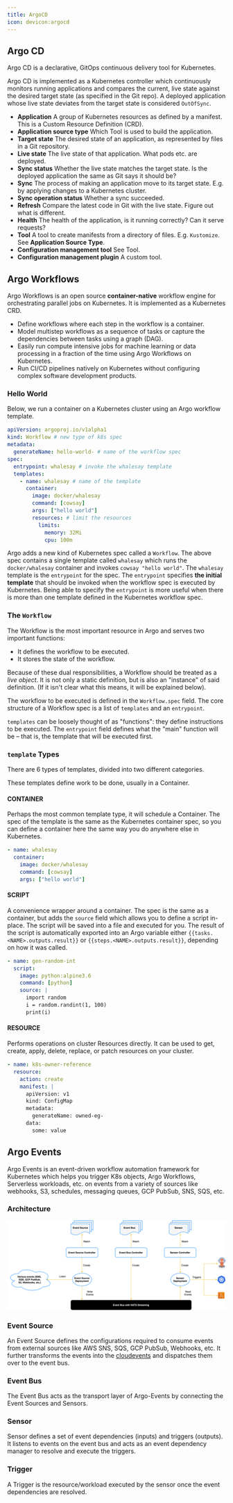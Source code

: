 ```yaml
---
title: ArgoCD
icon: devicon:argocd
---
```


## Argo CD

Argo CD is a declarative, GitOps continuous delivery tool for Kubernetes.

Argo CD is implemented as a Kubernetes controller which continuously monitors running applications
and compares the current, live state against the desired target state (as specified in the Git repo).
A deployed application whose live state deviates from the target state is considered `OutOfSync`.

- **Application** A group of Kubernetes resources as defined by a manifest. This is a Custom Resource Definition (CRD).
- **Application source type** Which Tool is used to build the application.
- **Target state** The desired state of an application, as represented by files in a Git repository.
- **Live state** The live state of that application. What pods etc. are deployed.
- **Sync status** Whether the live state matches the target state. Is the deployed application the same as Git says it should be?
- **Sync** The process of making an application move to its target state. E.g. by applying changes to a Kubernetes cluster.
- **Sync operation status** Whether a sync succeeded.
- **Refresh** Compare the latest code in Git with the live state. Figure out what is different.
- **Health** The health of the application, is it running correctly? Can it serve requests?
- **Tool** A tool to create manifests from a directory of files. E.g. `Kustomize`. See **Application Source Type**.
- **Configuration management tool** See Tool.
- **Configuration management plugin** A custom tool.

## Argo Workflows

Argo Workflows is an open source **container-native** workflow engine for orchestrating parallel jobs on Kubernetes.
It is implemented as a Kubernetes CRD.

- Define workflows where each step in the workflow is a container.
- Model multistep workflows as a sequence of tasks or capture the dependencies between tasks using a graph (DAG).
- Easily run compute intensive jobs for machine learning or data processing in a fraction of the time
  using Argo Workflows on Kubernetes.
- Run CI/CD pipelines natively on Kubernetes without configuring complex software development products.

### Hello World

Below, we run a container on a Kubernetes cluster using an Argo workflow template.

```yaml
apiVersion: argoproj.io/v1alpha1
kind: Workflow # new type of k8s spec
metadata:
  generateName: hello-world- # name of the workflow spec
spec:
  entrypoint: whalesay # invoke the whalesay template
  templates:
    - name: whalesay # name of the template
      container:
        image: docker/whalesay
        command: [cowsay]
        args: ["hello world"]
        resources: # limit the resources
          limits:
            memory: 32Mi
            cpu: 100m
```

Argo adds a new kind of Kubernetes spec called a `Workflow`.
The above spec contains a single template called `whalesay` which runs the `docker/whalesay` container and
invokes `cowsay "hello world"`. The `whalesay` template is the `entrypoint` for the spec.
The `entrypoint` specifies **the initial template** that should be invoked when the workflow spec is executed by Kubernetes.
Being able to specify the `entrypoint` is more useful when there is more than one template defined in the Kubernetes workflow spec.

### The `Workflow`

The Workflow is the most important resource in Argo and serves two important functions:

- It defines the workflow to be executed.
- It stores the state of the workflow.

Because of these dual responsibilities, a Workflow should be treated as a _live object_.
It is not only a static definition, but is also an "instance" of said definition.
(If it isn't clear what this means, it will be explained below).

The workflow to be executed is defined in the `Workflow.spec` field.
The core structure of a Workflow spec is a list of `templates` and an `entrypoint`.

`templates` can be loosely thought of as "functions": they define instructions to be executed.
The `entrypoint` field defines what the "main" function will be – that is, the template that will be executed first.

### `template` Types

There are 6 types of templates, divided into two different categories.

These templates define work to be done, usually in a Container.

#### CONTAINER

Perhaps the most common template type, it will schedule a Container.
The spec of the template is the same as the Kubernetes container spec, so you can define
a container here the same way you do anywhere else in Kubernetes.

```yaml
- name: whalesay
  container:
    image: docker/whalesay
    command: [cowsay]
    args: ["hello world"]
```

#### SCRIPT

A convenience wrapper around a container. The spec is the same as a container, but adds the `source`
field which allows you to define a script in-place. The script will be saved into a file and executed for you.
The result of the script is automatically exported into an Argo variable either `{{tasks.<NAME>.outputs.result}}`
or `{{steps.<NAME>.outputs.result}}`, depending on how it was called.

```yaml
- name: gen-random-int
  script:
    image: python:alpine3.6
    command: [python]
    source: |
      import random
      i = random.randint(1, 100)
      print(i)
```

#### RESOURCE

Performs operations on cluster Resources directly. It can be used to get, create, apply, delete, replace,
or patch resources on your cluster.

```yaml
- name: k8s-owner-reference
  resource:
    action: create
    manifest: |
      apiVersion: v1
      kind: ConfigMap
      metadata:
        generateName: owned-eg-
      data:
        some: value
```

## Argo Events

Argo Events is an event-driven workflow automation framework for Kubernetes which helps you trigger K8s objects,
Argo Workflows, Serverless workloads, etc. on events from a variety of sources like webhooks, S3, schedules,
messaging queues, GCP PubSub, SNS, SQS, etc.

### Architecture

![argo-events-architecture](./argocd/argo-events-architecture.png)

### Event Source

An Event Source defines the configurations required to consume events from external sources like AWS SNS, SQS,
GCP PubSub, Webhooks, etc. It further transforms the events into
the [cloudevents](https://github.com/cloudevents/spec) and dispatches them over to the event bus.

### Event Bus

The Event Bus acts as the transport layer of Argo-Events by connecting the Event Sources and Sensors.

### Sensor

Sensor defines a set of event dependencies (inputs) and triggers (outputs).
It listens to events on the event bus and acts as an event dependency manager to resolve and execute the triggers.

### Trigger

A Trigger is the resource/workload executed by the sensor once the event dependencies are resolved.
